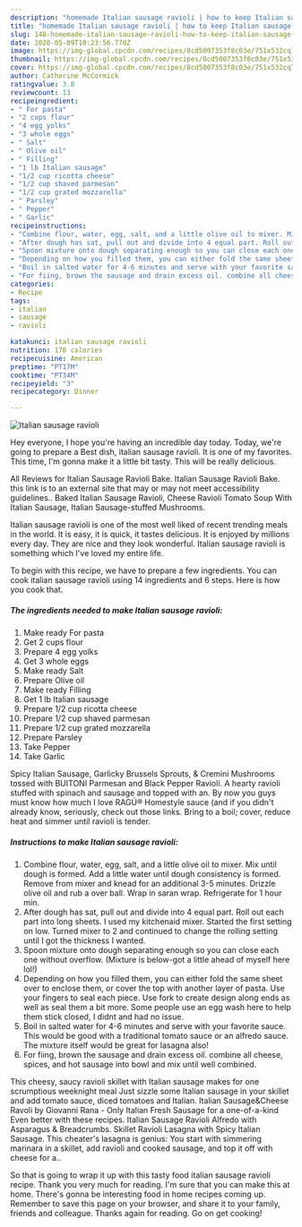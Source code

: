 ```yaml
---
description: "homemade Italian sausage ravioli | how to keep Italian sausage ravioli"
title: "homemade Italian sausage ravioli | how to keep Italian sausage ravioli"
slug: 148-homemade-italian-sausage-ravioli-how-to-keep-italian-sausage-ravioli
date: 2020-05-09T10:23:56.770Z
image: https://img-global.cpcdn.com/recipes/8cd5007353f8c03e/751x532cq70/italian-sausage-ravioli-recipe-main-photo.jpg
thumbnail: https://img-global.cpcdn.com/recipes/8cd5007353f8c03e/751x532cq70/italian-sausage-ravioli-recipe-main-photo.jpg
cover: https://img-global.cpcdn.com/recipes/8cd5007353f8c03e/751x532cq70/italian-sausage-ravioli-recipe-main-photo.jpg
author: Catherine McCormick
ratingvalue: 3.8
reviewcount: 13
recipeingredient:
- " For pasta"
- "2 cups flour"
- "4 egg yolks"
- "3 whole eggs"
- " Salt"
- " Olive oil"
- " Filling"
- "1 lb Italian sausage"
- "1/2 cup ricotta cheese"
- "1/2 cup shaved parmesan"
- "1/2 cup grated mozzarella"
- " Parsley"
- " Pepper"
- " Garlic"
recipeinstructions:
- "Combine flour, water, egg, salt, and a little olive oil to mixer. Mix until dough is formed. Add a little water until dough consistency is formed. Remove from mixer and knead for an additional 3-5 minutes. Drizzle olive oil and rub a over ball. Wrap in saran wrap. Refrigerate for 1 hour min."
- "After dough has sat, pull out and divide into 4 equal part. Roll out each part into long sheets. I used my kitchenaid mixer. Started the first setting on low. Turned mixer to 2 and continued to change the rolling setting until I got the thickness I wanted."
- "Spoon mixture onto dough separating enough so you can close each one without overflow. (Mixture is below-got a little ahead of myself here lol!)"
- "Depending on how you filled them, you can either fold the same sheet over to enclose them, or cover the top with another layer of pasta. Use your fingers to seal each piece. Use fork to create design along ends as well as seal them a bit more. Some people use an egg wash here to help them stick closed, I didnt and had no issue."
- "Boil in salted water for 4-6 minutes and serve with your favorite sauce. This would be good with a traditional tomato sauce or an alfredo sauce. The mixture itself would be great for lasagna also!"
- "For fiing, brown the sausage and drain excess oil. combine all cheese, spices, and hot sausage into bowl and mix until well combined."
categories:
- Recipe
tags:
- italian
- sausage
- ravioli

katakunci: italian sausage ravioli 
nutrition: 178 calories
recipecuisine: American
preptime: "PT17M"
cooktime: "PT34M"
recipeyield: "3"
recipecategory: Dinner

---
```



![Italian sausage ravioli](https://img-global.cpcdn.com/recipes/8cd5007353f8c03e/751x532cq70/italian-sausage-ravioli-recipe-main-photo.jpg)

Hey everyone, I hope you're having an incredible day today. Today, we're going to prepare a Best dish, italian sausage ravioli. It is one of my favorites. This time, I'm gonna make it a little bit tasty. This will be really delicious.

All Reviews for Italian Sausage Ravioli Bake. Italian Sausage Ravioli Bake. this link is to an external site that may or may not meet accessibility guidelines.. Baked Italian Sausage Ravioli, Cheese Ravioli Tomato Soup With Italian Sausage, Italian Sausage-stuffed Mushrooms.

Italian sausage ravioli is one of the most well liked of recent trending meals in the world. It is easy, it is quick, it tastes delicious. It is enjoyed by millions every day. They are nice and they look wonderful. Italian sausage ravioli is something which I've loved my entire life.


To begin with this recipe, we have to prepare a few ingredients. You can cook italian sausage ravioli using 14 ingredients and 6 steps. Here is how you cook that.

<!--inarticleads1-->

##### The ingredients needed to make Italian sausage ravioli:

1. Make ready  For pasta
1. Get 2 cups flour
1. Prepare 4 egg yolks
1. Get 3 whole eggs
1. Make ready  Salt
1. Prepare  Olive oil
1. Make ready  Filling
1. Get 1 lb Italian sausage
1. Prepare 1/2 cup ricotta cheese
1. Prepare 1/2 cup shaved parmesan
1. Prepare 1/2 cup grated mozzarella
1. Prepare  Parsley
1. Take  Pepper
1. Take  Garlic


Spicy Italian Sausage, Garlicky Brussels Sprouts, &amp; Cremini Mushrooms tossed with BUITONI Parmesan and Black Pepper Ravioli. A hearty ravioli stuffed with spinach and sausage and topped with an. By now you guys must know how much I love RAGÚ® Homestyle sauce (and if you didn&#39;t already know, seriously, check out those links. Bring to a boil; cover, reduce heat and simmer until ravioli is tender. 

<!--inarticleads2-->

##### Instructions to make Italian sausage ravioli:

1. Combine flour, water, egg, salt, and a little olive oil to mixer. Mix until dough is formed. Add a little water until dough consistency is formed. Remove from mixer and knead for an additional 3-5 minutes. Drizzle olive oil and rub a over ball. Wrap in saran wrap. Refrigerate for 1 hour min.
1. After dough has sat, pull out and divide into 4 equal part. Roll out each part into long sheets. I used my kitchenaid mixer. Started the first setting on low. Turned mixer to 2 and continued to change the rolling setting until I got the thickness I wanted.
1. Spoon mixture onto dough separating enough so you can close each one without overflow. (Mixture is below-got a little ahead of myself here lol!)
1. Depending on how you filled them, you can either fold the same sheet over to enclose them, or cover the top with another layer of pasta. Use your fingers to seal each piece. Use fork to create design along ends as well as seal them a bit more. Some people use an egg wash here to help them stick closed, I didnt and had no issue.
1. Boil in salted water for 4-6 minutes and serve with your favorite sauce. This would be good with a traditional tomato sauce or an alfredo sauce. The mixture itself would be great for lasagna also!
1. For fiing, brown the sausage and drain excess oil. combine all cheese, spices, and hot sausage into bowl and mix until well combined.


This cheesy, saucy ravioli skillet with Italian sausage makes for one scrumptious weeknight meal Just sizzle some Italian sausage in your skillet and add tomato sauce, diced tomatoes and Italian. Italian Sausage&amp;Cheese Ravoli by Giovanni Rana - Only Italian Fresh Sausage for a one-of-a-kind Even better with these recipes. Italian Sausage Ravioli Alfredo with Asparagus &amp; Breadcrumbs. Skillet Ravioli Lasagna with Spicy Italian Sausage. This cheater&#39;s lasagna is genius: You start with simmering marinara in a skillet, add ravioli and cooked sausage, and top it off with cheese for a.. 

So that is going to wrap it up with this tasty food italian sausage ravioli recipe. Thank you very much for reading. I'm sure that you can make this at home. There's gonna be interesting food in home recipes coming up. Remember to save this page on your browser, and share it to your family, friends and colleague. Thanks again for reading. Go on get cooking!
